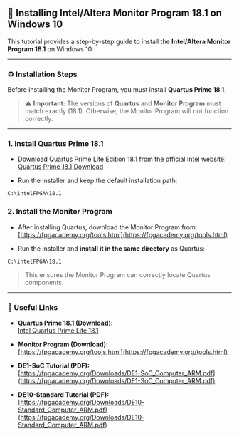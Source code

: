 ## 🧭 Installing Intel/Altera Monitor Program 18.1 on Windows 10

This tutorial provides a step-by-step guide to install the **Intel/Altera Monitor Program 18.1** on Windows 10.

---

### ⚙️ Installation Steps

Before installing the Monitor Program, you must install **Quartus Prime 18.1**.

> ⚠️ **Important:** The versions of **Quartus** and **Monitor Program** must match exactly (18.1). Otherwise, the Monitor Program will not function correctly.

---

### 1. Install Quartus Prime 18.1

- Download Quartus Prime Lite Edition 18.1 from the official Intel website:  
  [Quartus Prime 18.1 Download](https://www.intel.com.br/content/www/br/pt/software-kit/665990/intel-quartus-prime-lite-edition-design-software-version-18-1-for-windows.html)

- Run the installer and keep the default installation path:

``` C:\intelFPGA\18.1 ```

### 2. Install the Monitor Program

- After installing Quartus, download the Monitor Program from:  
[https://fpgacademy.org/tools.html](https://fpgacademy.org/tools.html)

- Run the installer and **install it in the same directory** as Quartus:

``` C:\intelFPGA\18.1 ```

> This ensures the Monitor Program can correctly locate Quartus components.

---

### 🔗 Useful Links

- **Quartus Prime 18.1 (Download):**  
[Intel Quartus Prime Lite 18.1](https://www.intel.com.br/content/www/br/pt/software-kit/665990/intel-quartus-prime-lite-edition-design-software-version-18-1-for-windows.html)

- **Monitor Program (Download):**  
[https://fpgacademy.org/tools.html](https://fpgacademy.org/tools.html)

- **DE1-SoC Tutorial (PDF):**  
[https://fpgacademy.org/Downloads/DE1-SoC_Computer_ARM.pdf](https://fpgacademy.org/Downloads/DE1-SoC_Computer_ARM.pdf)

- **DE10-Standard Tutorial (PDF):**  
[https://fpgacademy.org/Downloads/DE10-Standard_Computer_ARM.pdf](https://fpgacademy.org/Downloads/DE10-Standard_Computer_ARM.pdf)
